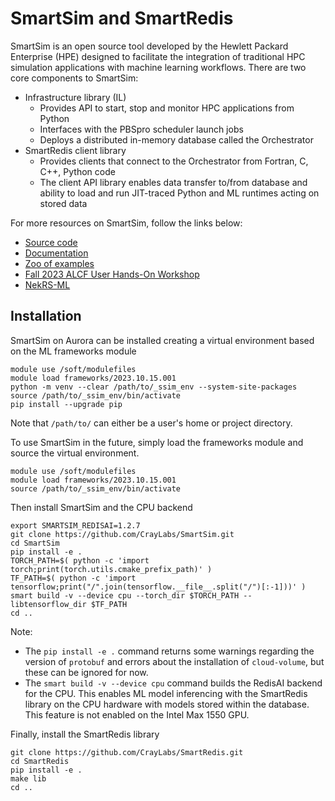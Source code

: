 # SmartSim and SmartRedis

SmartSim is an open source tool developed by the Hewlett Packard Enterprise (HPE) designed to facilitate the integration of traditional HPC simulation applications with machine learning workflows.
There are two core components to SmartSim:

* Infrastructure library (IL)
	* Provides API to start, stop and monitor HPC applications from Python
	* Interfaces with the PBSpro scheduler launch jobs
	* Deploys a distributed in-memory database called the Orchestrator
* SmartRedis client library
	* Provides clients that connect to the Orchestrator from Fortran, C, C++, Python code
	* The client API library enables data transfer to/from database and ability to load and run JIT-traced Python and ML runtimes acting on stored data

For more resources on SmartSim, follow the links below:

* [Source code](https://github.com/CrayLabs/SmartSim)
* [Documentation](https://www.craylabs.org/docs/overview.html)
* [Zoo of examples](https://github.com/CrayLabs/SmartSim-Zoo)
* [Fall 2023 ALCF User Hands-On Workshop](https://github.com/argonne-lcf/ALCF_Hands_on_HPC_Workshop/tree/master/couplingSimulationML/NekRS-ML)
* [NekRS-ML](https://github.com/argonne-lcf/nekRS-ML/tree/smartredis)

## Installation

SmartSim on Aurora can be installed creating a virtual environment based on the ML frameworks module
```
module use /soft/modulefiles
module load frameworks/2023.10.15.001
python -m venv --clear /path/to/_ssim_env --system-site-packages
source /path/to/_ssim_env/bin/activate
pip install --upgrade pip
```
Note that `/path/to/` can either be a user's home or project directory.

To use SmartSim in the future, simply load the frameworks module and source the virtual environment.
```
module use /soft/modulefiles
module load frameworks/2023.10.15.001
source /path/to/_ssim_env/bin/activate
```

Then install SmartSim and the CPU backend
```
export SMARTSIM_REDISAI=1.2.7
git clone https://github.com/CrayLabs/SmartSim.git
cd SmartSim
pip install -e .
TORCH_PATH=$( python -c 'import torch;print(torch.utils.cmake_prefix_path)' )
TF_PATH=$( python -c 'import tensorflow;print("/".join(tensorflow.__file__.split("/")[:-1]))' )
smart build -v --device cpu --torch_dir $TORCH_PATH --libtensorflow_dir $TF_PATH
cd ..
```

Note:

* The `pip install -e .` command returns some warnings regarding the version of `protobuf` and errors about the installation of `cloud-volume`, but these can be ignored for now.
* The `smart build -v --device cpu` command builds the RedisAI backend for the CPU. This enables ML model inferencing with the SmartRedis library on the CPU hardware with models stored within the database. This feature is not enabled on the Intel Max 1550 GPU.


Finally, install the SmartRedis library
```
git clone https://github.com/CrayLabs/SmartRedis.git
cd SmartRedis
pip install -e .
make lib
cd ..
```


